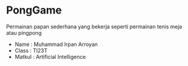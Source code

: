 # PongGame
Permainan papan sederhana yang bekerja seperti permainan tenis meja atau pingpong

- Name   : Muhammad Irpan Arroyan
- Class  : TI23T
- Matkul : Artificial Intelligence
